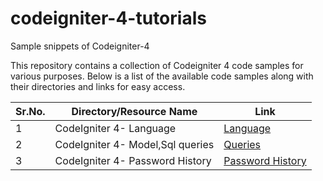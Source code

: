# codeigniter-4-tutorials
Sample snippets of Codeigniter-4

This repository contains a collection of Codeigniter 4 code samples for various purposes. 
Below is a list of the available code samples along with their directories and links for easy access.

|Sr.No. | Directory/Resource Name | Link |
|-------|-------------------|------|
|1 | CodeIgniter 4- Language        | [Language](https://github.com/azhar-chaudhari/codeigniter-4-tutorials/tree/main/Localization) |
|2 | CodeIgniter 4- Model,Sql queries        | [Queries](https://github.com/azhar-chaudhari/codeigniter-4-tutorials/tree/main/Queries) |
|3 | CodeIgniter 4- Password History        | [Password History](https://github.com/azhar-chaudhari/codeigniter-4-tutorials/tree/main/Password-History) |
